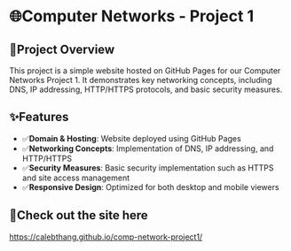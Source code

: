 # 🌐Computer Networks - Project 1

## 📌Project Overview
This project is a simple website hosted on GitHub Pages for our Computer Networks Project 1. It demonstrates key networking concepts, including DNS, IP addressing, HTTP/HTTPS protocols, and basic security measures.

## ✨Features
- ✅**Domain & Hosting**: Website deployed using GitHub Pages
- ✅**Networking Concepts**: Implementation of DNS, IP addressing, and HTTP/HTTPS
- ✅**Security Measures**: Basic security implementation such as HTTPS and site access management
- ✅**Responsive Design**: Optimized for both desktop and mobile viewers

## 🔗Check out the site here
<https://calebthang.github.io/comp-network-project1/>
